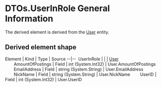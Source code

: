 ﻿DTOs.UserInRole General Information
================

The derived element is derived from the [User](../EntityModel/_DefaultGroup/Entities/User.htm) entity.

## Derived element shape

Element | Kind | Type | Source
--|--
<span style="padding-left:0px">&nbsp;</span>UserInRole |  |  | [User](../EntityModel/_DefaultGroup/Entities/User.htm)
<span style="padding-left:25px">&nbsp;</span>AmountOfPostings | Field | int (System.Int32) | User.AmountOfPostings
<span style="padding-left:25px">&nbsp;</span>EmailAddress | Field | string (System.String) | User.EmailAddress
<span style="padding-left:25px">&nbsp;</span>NickName | Field | string (System.String) | User.NickName
<span style="padding-left:25px">&nbsp;</span>UserID | Field | int (System.Int32) | User.UserID


